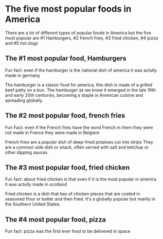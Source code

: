  <!DOCTYPE html>

<head>
   <!body {
  body {
  background-color: blue
}
</head>
<body>
  
  <h1> The five most popular foods in America </h1>
  <P>There are a lot of different types of popular foods in America but the five most popular are #1 Hamburgers, #2 french fries, #3 fried chicken, #4 pizza and #5 hot dogs</p>
  <h2> The #1 most popular food, Hamburgers </h2>
  <p> Fun fact: even if the hamburger is the national dish of america it was actully made in germany </p>
  <p>The hamburger is a classic food for america, this dish is made of a grilled beef patty on a bun. The hamburger as we know it emerged in the late 19th and early 20th centuries, becoming a staple in American cuisine and spreading globally.</p>
  <h2> The #2 most popular food, french fries </h2>
  <p>Fun Fact: even if the French fries have the word French in them they were not made in France they were made in Belgiem </p>
  <p>French fries are a popular dish of deep-fried potatoes cut into strips  They are a common side dish or snack, often served with salt and ketchup or other dipping sauces. </p>
  <h2> The #3 most popular food, fried chicken </h2>
  <p> Fun fact: about fried chicken is that even if it is the most popular in america it was actully made in scotland</p>
  <p>Fried chicken is a dish that has of chicken pieces that are coated in seasoned flour or batter and then fried. It's a globally popular but mainly in the Southern United States. </p>
  
  <h2> The #4 most popular food, pizza </h2>
  <p>Fun fact: pizza was the first ever food to be delivered in space</p>
  
  
  
</body>

